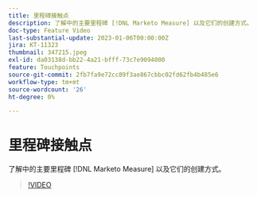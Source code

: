 ```yaml
---
title: 里程碑接触点
description: 了解中的主要里程碑 [!DNL Marketo Measure] 以及它们的创建方式。
doc-type: Feature Video
last-substantial-update: 2023-01-06T00:00:00Z
jira: KT-11323
thumbnail: 347215.jpeg
exl-id: da03138d-bb22-4a21-bfff-73c7e9094000
feature: Touchpoints
source-git-commit: 2fb7fa9e72cc89f3ae867cbbc02fd62fb4b485e6
workflow-type: tm+mt
source-wordcount: '26'
ht-degree: 0%

---
```


# 里程碑接触点

了解中的主要里程碑 [!DNL Marketo Measure] 以及它们的创建方式。

>[!VIDEO](https://video.tv.adobe.com/v/347215/?quality=12&learn=on)
